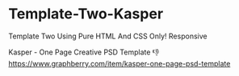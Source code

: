 # Template-Two-Kasper
Template Two Using Pure HTML And CSS Only! Responsive



Kasper - One Page Creative PSD Template 👎
https://www.graphberry.com/item/kasper-one-page-psd-template

